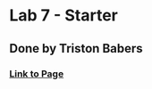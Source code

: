 # Lab 7 - Starter


## Done by Triston Babers

### [Link to Page](https://tristonbabers.github.io/Lab7_Starter/)
